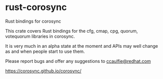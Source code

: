 # rust-corosync
Rust bindings for corosync

This crate covers Rust bindings for the
cfg, cmap, cpg, quorum, votequorum
libraries in corosync.

It is very much in an alpha state at the moment and APIs
may well change as and when people start to use them.

Please report bugs and offer any suggestions to ccaulfie@redhat.com

https://corosync.github.io/corosync/
